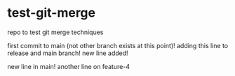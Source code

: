 # test-git-merge
repo to test git merge techniques

first commit to main (not other branch exists at this point)!
adding this line to release and main branch!
new line added!

new line in main!
another line on feature-4

